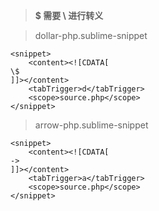> **$ 需要 \ 进行转义**

> dollar-php.sublime-snippet

```
<snippet>
    <content><![CDATA[
\$
]]></content>
    <tabTrigger>d</tabTrigger>
    <scope>source.php</scope>
</snippet>
```


> arrow-php.sublime-snippet

```
<snippet>
    <content><![CDATA[
->
]]></content>
    <tabTrigger>a</tabTrigger>
    <scope>source.php</scope>
</snippet>


```
